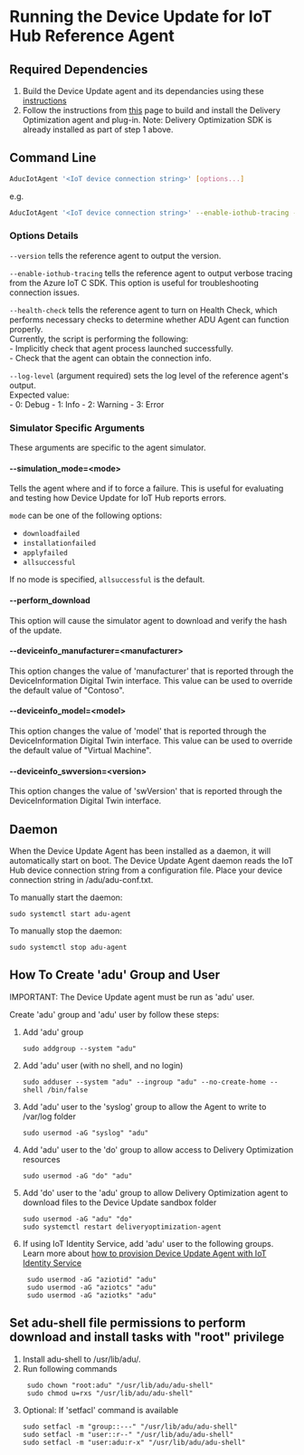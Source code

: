 # Running the Device Update for IoT Hub Reference Agent

## Required Dependencies

1. Build the Device Update agent and its dependancies using these [instructions](https://github.com/Azure/iot-hub-device-update/blob/main/docs/agent-reference/how-to-build-agent-code.md)
2. Follow the instructions from [this](https://github.com/microsoft/do-client#delivery-optimization-client) page to build and install the Delivery Optimization agent and plug-in. Note: Delivery Optimization SDK is already installed as part of step 1 above. 

## Command Line

```bash
AducIotAgent '<IoT device connection string>' [options...]
```

e.g.

```bash
AducIotAgent '<IoT device connection string>' --enable-iothub-tracing --log-level 1
```

### Options Details

`--version` tells the reference agent to output the version.

`--enable-iothub-tracing` tells the reference agent to output verbose tracing from
the Azure IoT C SDK. This option is useful for troubleshooting connection
issues.

`--health-check` tells the reference agent to turn on Health Check, which performs
necessary checks to determine whether ADU Agent can function properly.  
Currently, the script is performing the following:  
    - Implicitly check that agent process launched successfully.  
    - Check that the agent can obtain the connection info.

`--log-level` (argument required) sets the log level of the reference agent's output.  
Expected value:  
    - 0: Debug
    - 1: Info
    - 2: Warning
    - 3: Error

### Simulator Specific Arguments

These arguments are specific to the agent simulator.

#### --simulation_mode=\<mode>

Tells the agent where and if to force a failure. This is useful for evaluating
and testing how Device Update for IoT Hub reports errors.

`mode` can be one of the following options:

* `downloadfailed`
* `installationfailed`
* `applyfailed`
* `allsuccessful`

If no mode is specified, `allsuccessful` is the default.

#### --perform_download

This option will cause the simulator agent to download and verify the hash of
the update.

#### --deviceinfo_manufacturer=\<manufacturer>

This option changes the value of 'manufacturer' that is reported through the
DeviceInformation Digital Twin interface. This value can be used to override the default value of "Contoso".

#### --deviceinfo_model=\<model>

This option changes the value of 'model' that is reported through the
DeviceInformation Digital Twin interface. This value can be used to override the default value of "Virtual Machine".

#### --deviceinfo_swversion=\<version>

This option changes the value of 'swVersion' that is reported through the
DeviceInformation Digital Twin interface.

## Daemon

When the Device Update Agent has been installed as a daemon, it will automatically start
on boot. The Device Update Agent daemon reads the IoT Hub device connection string from a
configuration file. Place your device connection string in /adu/adu-conf.txt.

To manually start the daemon:

```shell
sudo systemctl start adu-agent
```

To manually stop the daemon:

```shell
sudo systemctl stop adu-agent
```

## How To Create 'adu' Group and User 
IMPORTANT: The Device Update agent must be run as 'adu' user.

Create 'adu' group and 'adu' user by follow these steps:

1. Add 'adu' group
	```shell
    sudo addgroup --system "adu"
    ```

2. Add 'adu' user (with no shell, and no login)
	```shell
    sudo adduser --system "adu" --ingroup "adu" --no-create-home --shell /bin/false
    ```

3. Add 'adu' user to the 'syslog' group to allow the Agent to write to /var/log folder
	```shell
    sudo usermod -aG "syslog" "adu"
    ```

4. Add 'adu' user to the 'do' group to allow access to Delivery Optimization resources
   ```shell
   sudo usermod -aG "do" "adu" 
   ```

5. Add 'do' user to the 'adu' group to allow Delivery Optimization agent to download files to the Device Update sandbox folder
   ```shell
   sudo usermod -aG "adu" "do" 
   sudo systemctl restart deliveryoptimization-agent
   ```

6. If using IoT Identity Service, add 'adu' user to the following groups.  
 Learn more about [how to provision Device Update Agent with IoT Identity Service](https://docs.microsoft.com/azure/iot-hub-device-update/device-update-agent-provisioning#how-to-provision-the-device-update-agent-as-a-module-identity)  
 
   ```shell
    sudo usermod -aG "aziotid" "adu"
    sudo usermod -aG "aziotcs" "adu"
    sudo usermod -aG "aziotks" "adu"
   ```

## Set adu-shell file permissions to perform download and install tasks with "root" privilege

1. Install adu-shell to /usr/lib/adu/.
2. Run following commands
   ```shell
	sudo chown "root:adu" "/usr/lib/adu/adu-shell"
	sudo chmod u=rxs "/usr/lib/adu/adu-shell"
    ```
3. Optional: If 'setfacl' command is available
   ```shell
   sudo setfacl -m "group::---" "/usr/lib/adu/adu-shell"
   sudo setfacl -m "user::r--" "/usr/lib/adu/adu-shell"
   sudo setfacl -m "user:adu:r-x" "/usr/lib/adu/adu-shell" 
    ```
